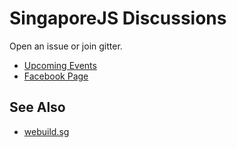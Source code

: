 # SingaporeJS Discussions

Open an issue or join gitter.

* [Upcoming Events](http://www.meetup.com/Singapore-JS/)
* [Facebook Page](https://www.facebook.com/groups/488579174512027/?fref=ts)

## See Also

* [webuild.sg](https://webuild.sg/)
